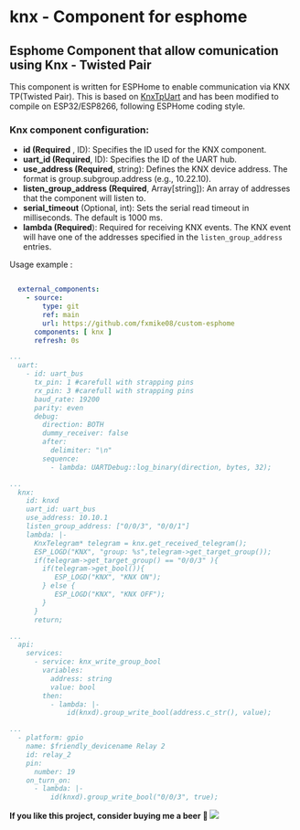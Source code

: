 # knx - Component for esphome
## Esphome Component that allow comunication using Knx - Twisted Pair
This component is written for ESPHome to enable communication via KNX TP(Twisted Pair).
This is based on [KnxTpUart](https://github.com/majuss/KnxTpUart) and has been modified to compile on ESP32/ESP8266, following ESPHome coding style.
### Knx component configuration:


*  **id (Required** , ID): Specifies the ID used for the KNX component.
*  **uart_id (Required**, ID): Specifies the ID of the UART hub.
*  **use_address (Required**, string): Defines the KNX device address. The format is group.subgroup.address (e.g., 10.22.10).
*  **listen_group_address (Required**, Array[string]): An array of addresses that the component will listen to.
*  **serial_timeout** (Optional, int): Sets the serial read timeout in milliseconds. The default is 1000 ms.
*  **lambda (Required**):  Required for receiving KNX events. The KNX event will have one of the addresses specified in the `listen_group_address` entries.


Usage example :
```yaml

  external_components:
    - source:
        type: git
        ref: main
        url: https://github.com/fxmike08/custom-esphome
      components: [ knx ]
      refresh: 0s

...
  uart:
    - id: uart_bus
      tx_pin: 1 #carefull with strapping pins
      rx_pin: 3 #carefull with strapping pins
      baud_rate: 19200
      parity: even
      debug:
        direction: BOTH
        dummy_receiver: false
        after:
          delimiter: "\n"
        sequence:
          - lambda: UARTDebug::log_binary(direction, bytes, 32);

...
  knx:
    id: knxd
    uart_id: uart_bus
    use_address: 10.10.1
    listen_group_address: ["0/0/3", "0/0/1"]
    lambda: |-
      KnxTelegram* telegram = knx.get_received_telegram();
      ESP_LOGD("KNX", "group: %s",telegram->get_target_group());
      if(telegram->get_target_group() == "0/0/3" ){
        if(telegram->get_bool()){
           ESP_LOGD("KNX", "KNX ON");
        } else {
           ESP_LOGD("KNX", "KNX OFF");
        }
      }
      return;

...
  api:
    services:
      - service: knx_write_group_bool
        variables:
          address: string
          value: bool
        then: 
          - lambda: |-
              id(knxd).group_write_bool(address.c_str(), value);

...
  - platform: gpio
    name: $friendly_devicename Relay 2
    id: relay_2
    pin:
      number: 19
    on_turn_on:
      - lambda: |-
          id(knxd).group_write_bool("0/0/3", true);
```

**If you like this project, consider buying me a beer 🍺 <a href="https://paypal.me/fxmike08" target="_blank"><img src="https://img.shields.io/static/v1?logo=paypal&label=&message=donate&color=slategrey"></a>**
